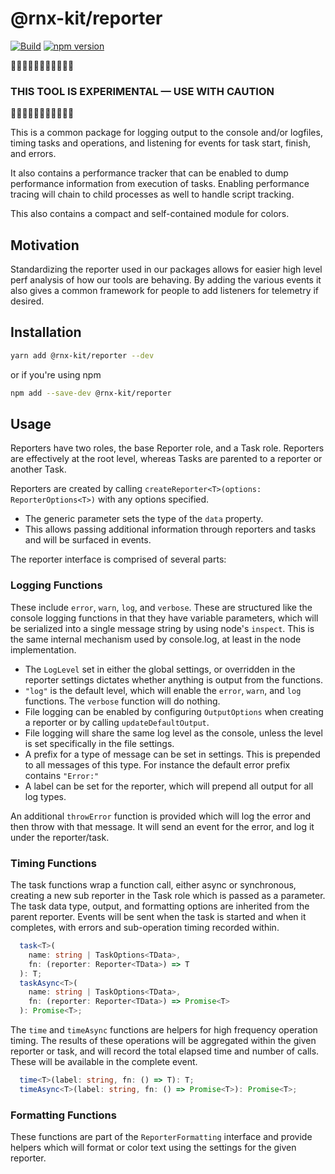 # @rnx-kit/reporter

[![Build](https://github.com/microsoft/rnx-kit/actions/workflows/build.yml/badge.svg)](https://github.com/microsoft/rnx-kit/actions/workflows/build.yml)
[![npm version](https://img.shields.io/npm/v/@rnx-kit/reporter)](https://www.npmjs.com/package/@rnx-kit/reporter)

🚧🚧🚧🚧🚧🚧🚧🚧🚧🚧🚧

### THIS TOOL IS EXPERIMENTAL — USE WITH CAUTION

🚧🚧🚧🚧🚧🚧🚧🚧🚧🚧🚧

This is a common package for logging output to the console and/or logfiles,
timing tasks and operations, and listening for events for task start, finish,
and errors.

It also contains a performance tracker that can be enabled to dump performance
information from execution of tasks. Enabling performance tracing will chain to
child processes as well to handle script tracking.

This also contains a compact and self-contained module for colors.

## Motivation

Standardizing the reporter used in our packages allows for easier high level
perf analysis of how our tools are behaving. By adding the various events it
also gives a common framework for people to add listeners for telemetry if
desired.

## Installation

```sh
yarn add @rnx-kit/reporter --dev
```

or if you're using npm

```sh
npm add --save-dev @rnx-kit/reporter
```

## Usage

Reporters have two roles, the base Reporter role, and a Task role. Reporters are
effectively at the root level, whereas Tasks are parented to a reporter or
another Task.

Reporters are created by calling
`createReporter<T>(options: ReporterOptions<T>)` with any options specified.

- The generic parameter sets the type of the `data` property.
- This allows passing additional information through reporters and tasks and
  will be surfaced in events.

The reporter interface is comprised of several parts:

### Logging Functions

These include `error`, `warn`, `log`, and `verbose`. These are structured like
the console logging functions in that they have variable parameters, which will
be serialized into a single message string by using node's `inspect`. This is
the same internal mechanism used by console.log, at least in the node
implementation.

- The `LogLevel` set in either the global settings, or overridden in the
  reporter settings dictates whether anything is output from the functions.
- `"log"` is the default level, which will enable the `error`, `warn`, and `log`
  functions. The `verbose` function will do nothing.
- File logging can be enabled by configuring `OutputOptions` when creating a
  reporter or by calling `updateDefaultOutput`.
- File logging will share the same log level as the console, unless the level is
  set specifically in the file settings.
- A prefix for a type of message can be set in settings. This is prepended to
  all messages of this type. For instance the default error prefix contains
  `"Error:"`
- A label can be set for the reporter, which will prepend all output for all log
  types.

An additional `throwError` function is provided which will log the error and
then throw with that message. It will send an event for the error, and log it
under the reporter/task.

### Timing Functions

The task functions wrap a function call, either async or synchronous, creating a
new sub reporter in the Task role which is passed as a parameter. The task data
type, output, and formatting options are inherited from the parent reporter.
Events will be sent when the task is started and when it completes, with errors
and sub-operation timing recorded within.

```ts
  task<T>(
    name: string | TaskOptions<TData>,
    fn: (reporter: Reporter<TData>) => T
  ): T;
  taskAsync<T>(
    name: string | TaskOptions<TData>,
    fn: (reporter: Reporter<TData>) => Promise<T>
  ): Promise<T>;
```

The `time` and `timeAsync` functions are helpers for high frequency operation
timing. The results of these operations will be aggregated within the given
reporter or task, and will record the total elapsed time and number of calls.
These will be available in the complete event.

```ts
  time<T>(label: string, fn: () => T): T;
  timeAsync<T>(label: string, fn: () => Promise<T>): Promise<T>;
```

### Formatting Functions

These functions are part of the `ReporterFormatting` interface and provide
helpers which will format or color text using the settings for the given
reporter.
